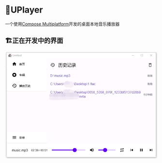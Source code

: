 # 🎵UPlayer

一个使用[Compose Multiplatform](https://github.com/JetBrains/compose-jb)开发的桌面本地音乐播放器

## 🏗︎正在开发中的界面

![HistoryScreen](image/screenshot/HistoryScreen.png)